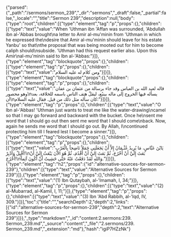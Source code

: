{"parsed":{"_path":"/sermons/sermon_239","_dir":"sermons","_draft":false,"_partial":false,"_locale":"","title":"Sermon 239","description":null,"body":{"type":"root","children":[{"type":"element","tag":"p","props":{},"children":[{"type":"text","value":"When 'Uthman ibn 'Affan was surrounded, 'Abdullah ibn al-'Abbas brought\na letter to Amir al-mu'minin from 'Uthman in which he expressed the\ndesire that Amir al-mu'minin should leave for his estate Yanbu' so that\nthe proposal that was being mooted out for him to become caliph should\nsubside. 'Uthman had this request earlier also. Upon this Amir\nal-mu'minin said to Ibn al-'Abbas:"}]},{"type":"element","tag":"blockquote","props":{},"children":[{"type":"element","tag":"p","props":{},"children":[{"type":"text","value":"ومن كلام له عليه السلام"}]}]},{"type":"element","tag":"blockquote","props":{},"children":[{"type":"element","tag":"p","props":{},"children":[{"type":"text","value":"قاله لعبد الله بن العباس وقد جاء برسالة من عثمان بن عفان وهو محصور\nيسأله فيها الخروج إلى ماله بينبُع، ليقلّ هتف الناس باسمه للخلافة، بعد أن\nكان سأله مثل ذلك من قبل. فقال عليه السلام:"}]}]},{"type":"element","tag":"p","props":{},"children":[{"type":"text","value":"O Ibn al-'Abbas! 'Uthman just wants to treat me like the water-drawing\ncamel so that I may go forward and backward with the bucket. Once he\nsent me word that I should go out then sent me word that I should come\nback. Now, again he sends me word that I should go out. By Allah, I\ncontinued protecting him till I feared lest I become a sinner."}]},{"type":"element","tag":"blockquote","props":{},"children":[{"type":"element","tag":"p","props":{},"children":[{"type":"text","value":"يَابْنَ عَبَّاسٍ، مَا يُرِيدُ عُثْـمَانُ إِلاَّ أَنْ يَجَعَلَنِي جَمَلاً نَاضِحاً بِالْغَرْبِ أَقْبِلْ وَأَدْبِرْ!\nبَعَثَ إِلَيَّ أَنْ أَخْرُجَ، ثُمَّ بَعَثَ إِليَّ أَنْ أَقْدُمَ، ثُمَّ هُوَ الاْنَ يَبْعَثُ إِلَيَّ أَنْ أَخْرُجَ!\nوَاللهِ لَقَدْ دَفَعْتُ عَنْهُ حَتَّى خَشِيتُ أَنْ أَكُونَ آثِماً."}]}]},{"type":"element","tag":"h2","props":{"id":"alternative-sources-for-sermon-239"},"children":[{"type":"text","value":"Alternative Sources for Sermon 239"}]},{"type":"element","tag":"p","props":{},"children":[{"type":"text","value":"(1) Ibn Qutaybah, al-'Imamah, I, 34;"}]},{"type":"element","tag":"p","props":{},"children":[{"type":"text","value":"(2) al-Mubarrad, al-Kamil, I, 11;"}]},{"type":"element","tag":"p","props":{},"children":[{"type":"text","value":"(3) Ibn 'Abd Rabbih, al-'Iqd, IV, 309."}]}],"toc":{"title":"","searchDepth":2,"depth":2,"links":[{"id":"alternative-sources-for-sermon-239","depth":2,"text":"Alternative Sources for Sermon 239"}]}},"_type":"markdown","_id":"content:2.sermons:239. Sermon_239.md","_source":"content","_file":"2.sermons/239. Sermon_239.md","_extension":"md"},"hash":"igiP7HZzNk"}